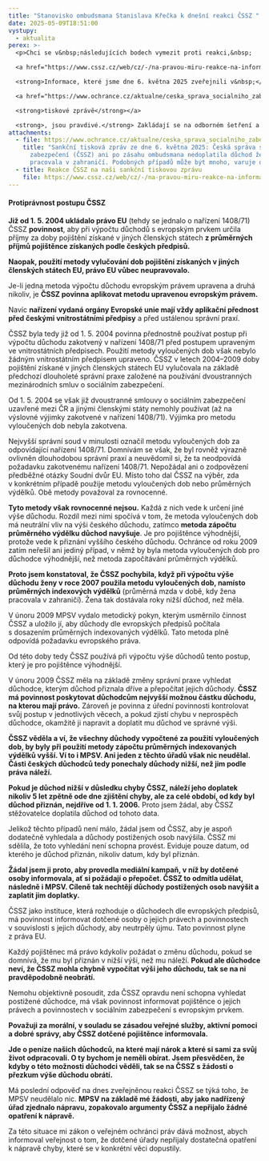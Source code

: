 ```yaml
---
title: "Stanovisko ombudsmana Stanislava Křečka k dnešní reakci ČSSZ "
date: 2025-05-09T18:51:00
vystupy:
  - aktualita
perex: >-
  <p>Chci se v&nbsp;následujících bodech vymezit proti reakci,&nbsp;

  <a href="https://www.cssz.cz/web/cz/-/na-pravou-miru-reakce-na-informace-zverejnene-verejnym-ochrancem-prav">kterou dnes vydala ČSSZ</a>. 

  <strong>Informace, které jsme dne 6. května 2025 zveřejnili v&nbsp;</strong>

  <a href="https://www.ochrance.cz/aktualne/ceska_sprava_socialniho_zabezpeceni_cssz_ani_po_zasahu_ombudsmana_nedoplatila_duchod_zene_ktera_pracovala_v_zahranici-_podobnych_pripadu_muze_byt_mnoho_varuje_ombudsman/">

  <strong>tiskové zprávě</strong></a> 

  <strong>, jsou pravdivé.</strong> Zakládají se na odborném šetření a posouzení souladu postupu ČSSZ s&nbsp;evropským právem.&nbsp;</p>
attachments:
  - file: https://www.ochrance.cz/aktualne/ceska_sprava_socialniho_zabezpeceni_cssz_ani_po_zasahu_ombudsmana_nedoplatila_duchod_zene_ktera_pracovala_v_zahranici-_podobnych_pripadu_muze_byt_mnoho_varuje_ombudsman/
    title: "Sankční tisková zpráv ze dne 6. května 2025: Česká správa sociálního
      zabezpečení (ČSSZ) ani po zásahu ombudsmana nedoplatila důchod ženě, která
      pracovala v zahraničí. Podobných případů může být mnoho, varuje ombudsman"
  - title: Reakce ČSSZ na naši sankční tiskovou zprávu
    file: https://www.cssz.cz/web/cz/-/na-pravou-miru-reakce-na-informace-zverejnene-verejnym-ochrancem-prav
---
```

<h4>
<strong>Protiprávnost postupu ČSSZ</strong></h4>
<p>
<strong>Již od 1. 5. 2004 ukládalo právo EU</strong> (tehdy se jednalo o nařízení 1408/71) ČSSZ 
<strong>povinnost</strong>, aby při výpočtu důchodů s&nbsp;evropským prvkem určila příjmy za doby pojištění získané v jiných členských státech 
<strong>z průměrných příjmů pojištěnce získaných podle českých předpisů.</strong></p>
<p>
<strong>Naopak, použití metody vylučování dob pojištění získaných v&nbsp;jiných členských státech EU, právo EU vůbec neupravovalo.</strong></p>
<p>Je-li jedna metoda výpočtu důchodu evropským právem upravena a druhá nikoliv, je 
<strong>ČSSZ povinna aplikovat metodu upravenou evropským právem.</strong>&nbsp;</p>
<p>Navíc 
<strong>nařízení vydaná orgány Evropské unie mají vždy aplikační přednost před českými vnitrostátními předpisy</strong> a před ustálenou správní praxí.&nbsp;</p>
<p>ČSSZ byla tedy již od 1. 5. 2004 povinna přednostně používat postup při výpočtu důchodu zakotvený v&nbsp;nařízení 1408/71 před postupem upraveným ve vnitrostátních předpisech. Použití metody vyloučených dob však nebylo žádným vnitrostátním předpisem upraveno. ČSSZ v&nbsp;letech 2004–⁠⁠⁠⁠⁠⁠⁠⁠⁠⁠⁠⁠⁠⁠⁠⁠⁠⁠2009 doby pojištění získané v&nbsp;jiných členských státech EU vylučovala na základě předchozí dlouholeté správní praxe založené na používání dvoustranných mezinárodních smluv o sociálním zabezpečení.</p>
<p>Od 1. 5. 2004 se však již dvoustranné smlouvy o sociálním zabezpečení uzavřené mezi ČR a jinými členskými státy nemohly používat (až na výslovné výjimky zakotvené v&nbsp;nařízení 1408/71).
<strong> </strong>Výjimka pro metodu vyloučených dob nebyla zakotvena.</p>
<p>Nejvyšší správní soud v&nbsp;minulosti označil metodu vyloučených dob za odpovídající nařízení 1408/71. Domnívám se však, že byl rovněž výrazně ovlivněn dlouhodobou správní praxí a neuvědomil si, že ta neodpovídá požadavku zakotvenému nařízení 1408/71. Nepožádal ani o zodpovězení předběžné otázky Soudní dvůr EU. Místo toho dal ČSSZ na výběr, zda v&nbsp;konkrétním případě použije metodu vyloučených dob nebo průměrných výdělků. Obě metody považoval za rovnocenné.&nbsp;</p>
<p>
<strong>Tyto metody však rovnocenné nejsou.</strong> Každá z&nbsp;nich vede k&nbsp;určení jiné výše důchodu. Rozdíl mezi nimi spočívá v&nbsp;tom, že metoda vyloučených dob má neutrální vliv na výši českého důchodu, zatímco
<strong> metoda zápočtu průměrného výdělku důchod navyšuje</strong>. Je pro pojištěnce výhodnější, protože vede k&nbsp;přiznání vyššího českého důchodu. Ochránce od roku 2009 zatím neřešil ani jediný případ, v&nbsp;němž by byla metoda vyloučených dob pro důchodce výhodnější, než metoda započítávání průměrných výdělků.&nbsp;</p>
<p>
<strong>Proto jsem konstatoval,&nbsp;že ČSSZ pochybila, když při výpočtu výše důchodu ženy v&nbsp;roce 2007 použila metodu vyloučených dob, namísto průměrných indexových výdělků</strong> (průměrná mzda v&nbsp;době, kdy žena pracovala v&nbsp;zahraničí). Žena tak dostávala roky nižší důchod, než měla.&nbsp;</p>
<p>V&nbsp;únoru 2009 MPSV vydalo metodický pokyn, kterým usměrnilo činnost ČSSZ a uložilo jí, aby důchody dle evropských předpisů počítala s&nbsp;dosazením průměrných indexovaných výdělků. Tato metoda plně odpovídá požadavku evropského práva.&nbsp;</p>
<p>Od této doby tedy ČSSZ používá při výpočtu výše důchodů tento postup, který je pro pojištěnce výhodnější.&nbsp;</p>
<p>V&nbsp;únoru 2009 ČSSZ měla na základě změny správní praxe vyhledat důchodce, kterým důchod přiznala dříve a přepočítat jejich důchody. 
<strong>ČSSZ má povinnost poskytovat důchodcům nejvyšší možnou částku důchodu, na kterou mají právo.</strong> Zároveň je povinna z&nbsp;úřední povinnosti kontrolovat svůj postup v&nbsp;jednotlivých věcech, a pokud zjistí chybu v&nbsp;neprospěch důchodce, okamžitě ji napravit a doplatit mu důchod ve správné výši.&nbsp;</p>
<p>
<strong>ČSSZ věděla a ví, že všechny důchody vypočtené za použití vyloučených dob, by byly při použití metody zápočtu průměrných indexovaných výdělků vyšší. Ví to i MPSV. Ani jeden z&nbsp;těchto úřadů však nic neudělal. Části českých důchodců tedy ponechaly důchody nižší, než jim podle práva náleží.&nbsp;</strong></p>
<p>
<strong>Pokud je důchod nižší v&nbsp;důsledku chyby ČSSZ, náleží jeho doplatek nikoliv 5 let zpětně ode dne zjištění chyby, ale za celé období, od kdy byl důchod přiznán, nejdříve od 1. 1. 2006.</strong> Proto jsem žádal, aby ČSSZ stěžovatelce doplatila důchod od tohoto data.</p>
<p>Jelikož těchto případů není málo, žádal jsem od ČSSZ, aby je aspoň dodatečně vyhledala a důchody postižených osob navýšila. ČSSZ mi sdělila, že toto vyhledání není schopna provést. Eviduje pouze datum, od kterého je důchod přiznán, nikoliv datum, kdy byl přiznán.</p>
<p>
<strong>Žádal jsem ji proto, aby provedla mediální kampaň, v&nbsp;níž by dotčené osoby informovala, ať si požádají o přepočet. ČSSZ to odmítla udělat, následně i MPSV. Cíleně tak nechtějí důchody postižených osob navýšit a zaplatit jim doplatky.</strong></p>
<p>ČSSZ jako instituce, která rozhoduje o důchodech dle evropských předpisů, má povinnost informovat dotčené osoby o jejich právech a povinnostech v&nbsp;souvislosti s&nbsp;jejich důchody, aby neutrpěly újmu. Tato povinnost plyne z&nbsp;práva EU.&nbsp;</p>
<p>Každý pojištěnec má právo kdykoliv požádat o změnu důchodu, pokud se domnívá, že mu byl přiznán v&nbsp;nižší výši, než mu náleží. 
<strong>Pokud ale důchodce neví, že ČSSZ mohla chybně vypočítat výši jeho důchodu, tak se na ni pravděpodobně neobrátí.&nbsp;</strong></p>
<p>Nemohu objektivně posoudit, zda ČSSZ opravdu není schopna vyhledat postižené důchodce, má však povinnost informovat pojištěnce o jejich právech a povinnostech v&nbsp;sociálním zabezpečení s&nbsp;evropským prvkem. &nbsp;</p>
<p>
<strong>Považuji za morální, v&nbsp;souladu se zásadou veřejné služby, aktivní pomoci a dobré správy, aby ČSSZ dotčené pojištěnce informovala.&nbsp;</strong></p>
<p>
<strong>Jde o peníze našich důchodců, na které mají nárok a které si sami za svůj život odpracovali. O ty bychom je neměli obírat. Jsem přesvědčen, že kdyby o této možnosti důchodci věděli, tak se na ČSSZ s&nbsp;žádostí o přezkum výše důchodu obrátí.&nbsp;</strong></p>
<p>Má poslední odpověď na dnes zveřejněnou reakci ČSSZ se týká toho, že MPSV neudělalo nic.
<strong> MPSV na základě mé žádosti, aby jako nadřízený úřad zjednalo nápravu, zopakovalo argumenty ČSSZ a nepřijalo žádné opatření k&nbsp;nápravě.</strong></p>
<p>Za této situace mi zákon o veřejném ochránci práv dává možnost, abych informoval veřejnost o tom, že dotčené úřady nepřijaly dostatečná opatření k&nbsp;nápravě chyby, které se v&nbsp;konkrétní věci dopustily.&nbsp;</p>
